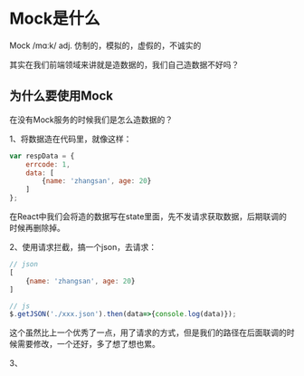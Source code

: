# Mock是什么

Mock /mɑːk/ adj. 仿制的，模拟的，虚假的，不诚实的

其实在我们前端领域来讲就是造数据的，我们自己造数据不好吗？

## 为什么要使用Mock

在没有Mock服务的时候我们是怎么造数据的？

1、将数据造在代码里，就像这样：

```js
var respData = {
    errcode: 1,
    data: [
        {name: 'zhangsan', age: 20}
    ]
};
```

在React中我们会将造的数据写在state里面，先不发请求获取数据，后期联调的时候再删除掉。

2、使用请求拦截，搞一个json，去请求：

```js
// json
[
    {name: 'zhangsan', age: 20}
]

// js
$.getJSON('./xxx.json').then(data=>{console.log(data)});
```

这个虽然比上一个优秀了一点，用了请求的方式，但是我们的路径在后面联调的时候需要修改，一个还好，多了想了想也累。

3、

